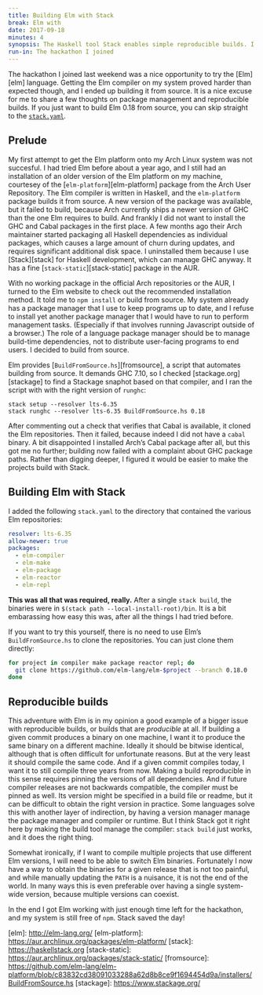 ```yaml
---
title: Building Elm with Stack
break: Elm with
date: 2017-09-18
minutes: 4
synopsis: The Haskell tool Stack enables simple reproducible builds. I used it to build the Elm compiler from source.
run-in: The hackathon I joined
---
```


The hackathon I joined last weekend was a nice opportunity to try the [Elm][elm] language.
Getting the Elm compiler on my system proved harder than expected though,
and I ended up building it from source.
It is a nice excuse for me to share a few thoughts on package management and reproducible builds.
If you just want to build Elm 0.18 from source,
you can skip straight to the [`stack.yaml`](#building-elm-with-stack).

Prelude
-------
My first attempt to get the Elm platform onto my Arch Linux system was not succesful.
I had tried Elm before about a year ago,
and I still had an installation of an older version of the Elm platform on my machine,
courtesey of the [`elm-platform`][elm-platform] package from the Arch User Repository.
The Elm compiler is written in Haskell,
and the `elm-platform` package builds it from source.
A new version of the package was available,
but it failed to build,
because Arch currently ships a newer version of GHC than the one Elm requires to build.
And frankly I did not want to install the GHC and Cabal packages in the first place.
A few months ago their Arch maintainer started packaging all Haskell dependencies as individual packages,
which causes a large amount of churn during updates,
and requires significant additional disk space.
I uninstalled them because I use [Stack][stack] for Haskell development,
which can manage GHC anyway.
It has a fine [`stack-static`][stack-static] package in the AUR.

With no working package in the official Arch repositories or the AUR,
I turned to the Elm website to check out the recommended installation method.
It told me to `npm install` or build from source.
My system already has a package manager that I use to keep programs up to date,
and I refuse to install yet another package manager that I would have to run to perform management tasks.
(Especially if that involves running Javascript outside of a browser.)
The role of a language package manager should be to manage build-time dependencies,
not to distribute user-facing programs to end users.
I decided to build from source.

Elm provides [`BuildFromSource.hs`][fromsource], a script that automates building from source.
It demands GHC 7.10,
so I checked [stackage.org][stackage] to find a Stackage snaphot based on that compiler,
and I ran the script with with the right version of `runghc`:

    stack setup --resolver lts-6.35
    stack runghc --resolver lts-6.35 BuildFromSource.hs 0.18

After commenting out a check that verifies that Cabal is available,
it cloned the Elm repositories.
Then it failed,
because indeed I did not have a `cabal` binary.
A bit disappointed I installed Arch’s Cabal package after all,
but this got me no further;
building now failed with a complaint about GHC package paths.
Rather than digging deeper,
I figured it would be easier to make the projects build with Stack.

<h2 id="building-elm-with-stack">Building Elm with Stack</h2>

I added the following `stack.yaml` to the directory that contained the various Elm repositories:

```yaml
resolver: lts-6.35
allow-newer: true
packages:
  - elm-compiler
  - elm-make
  - elm-package
  - elm-reactor
  - elm-repl
```

**This was all that was required, really.**
After a single `stack build`,
the binaries were in `$(stack path --local-install-root)/bin`.
It is a bit embarassing how easy this was,
after all the things I had tried before.

If you want to try this yourself,
there is no need to use Elm’s `BuildFromSource.hs` to clone the repositories.
You can just clone them directly:

```sh
for project in compiler make package reactor repl; do
  git clone https://github.com/elm-lang/elm-$project --branch 0.18.0
done
```

Reproducible builds
-------------------
This adventure with Elm is in my opinion a good example of a bigger issue with reproducible builds,
or builds that are *producible* at all.
If building a given commit produces a binary on one machine,
I want it to produce the same binary on a different machine.
Ideally it should be bitwise identical,
although that is often difficult for unfortunate reasons.
But at the very least it should compile the same code.
And if a given commit compiles today,
I want it to still compile three years from now.
Making a build reproducible in this sense
requires pinning the versions of all dependencies.
And if future compiler releases are not backwards compatible,
the compiler must be pinned as well.
Its version might be specified in a build file or readme,
but it can be difficult to obtain the right version in practice.
Some languages solve this with another layer of indirection,
by having a version manager manage the package manager and compiler or runtime.
But I think Stack got it right here by making the build tool manage the compiler:
`stack build` just works,
and it does the right thing.

Somewhat ironically,
if I want to compile multiple projects that use different Elm versions,
I will need to be able to switch Elm binaries.
Fortunately I now have a way to obtain the binaries for a given release that is not too painful,
and while manually updating the `PATH` is a nuisance,
it is not the end of the world.
In many ways this is even preferable over having a single system-wide version,
because multiple versions can coexist.

In the end I got Elm working with just enough time left for the hackathon,
and my system is still free of `npm`.
Stack saved the day!

[elm]:          http://elm-lang.org/ <!-- 2017 and not https? D: -->
[elm-platform]: https://aur.archlinux.org/packages/elm-platform/
[stack]:        https://haskellstack.org
[stack-static]: https://aur.archlinux.org/packages/stack-static/
[fromsource]:   https://github.com/elm-lang/elm-platform/blob/c83832cd38091033288a62d8b8ce9f1694454d9a/installers/BuildFromSource.hs
[stackage]:     https://www.stackage.org/
